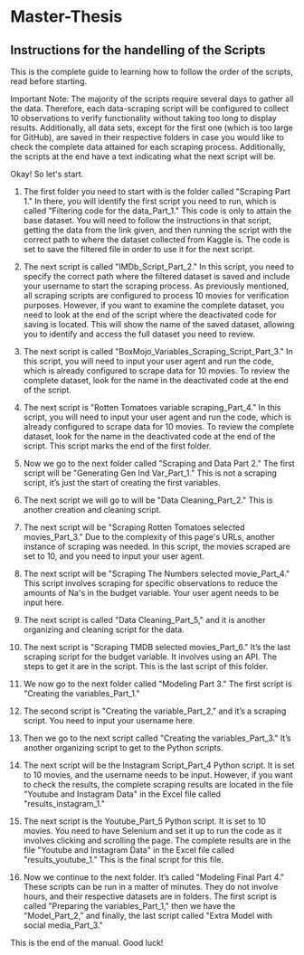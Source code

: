# Master-Thesis 
## Instructions for the handelling of the Scripts
This is the complete guide to learning how to follow the order of the scripts, read before starting.

Important Note: The majority of the scripts require several days to gather all the data. Therefore, each data-scraping script will be configured to collect 10 observations to verify functionality without taking too long to display results. Additionally, all data sets, except for the first one (which is too large for GitHub), are saved in their respective folders in case you would like to check the complete data attained for each scraping process. Additionally, the scripts at the end have a text indicating what the next script will be.

Okay! So let's start.

1. The first folder you need to start with is the folder called "Scraping Part 1." In there, you will identify the first script you need to run, which is called "Filtering code for the data_Part_1." This code is only to attain the base dataset. You will need to follow the instructions in that script, getting the data from the link given, and then running the script with the correct path to where the dataset collected from Kaggle is. The code is set to save the filtered file in order to use it for the next script.

2. The next script is called "IMDb_Script_Part_2." In this script, you need to specify the correct path where the filtered dataset is saved and include your username to start the scraping process. As previously mentioned, all scraping scripts are configured to process 10 movies for verification purposes. However, if you want to examine the complete dataset, you need to look at the end of the script where the deactivated code for saving is located. This will show the name of the saved dataset, allowing you to identify and access the full dataset you need to review.

3. The next script is called "BoxMojo_Variables_Scraping_Script_Part_3." In this script, you will need to input your user agent and run the code, which is already configured to scrape data for 10 movies. To review the complete dataset, look for the name in the deactivated code at the end of the script.

4. The next script is "Rotten Tomatoes variable scraping_Part_4." In this script, you will need to input your user agent and run the code, which is already configured to scrape data for 10 movies. To review the complete dataset, look for the name in the deactivated code at the end of the script. This script marks the end of the first folder.

5. Now we go to the next folder called "Scraping and Data Part 2." The first script will be "Generating Gen Ind Var_Part_1." This is not a scraping script, it’s just the start of creating the first variables.

6. The next script we will go to will be "Data Cleaning_Part_2." This is another creation and cleaning script.

7. The next script will be "Scraping Rotten Tomatoes selected movies_Part_3." Due to the complexity of this page's URLs, another instance of scraping was needed. In this script, the movies scraped are set to 10, and you need to input your user agent.

8. The next script will be "Scraping The Numbers selected movie_Part_4." This script involves scraping for specific observations to reduce the amounts of Na's in the budget variable. Your user agent needs to be input here.

9. The next script is called "Data Cleaning_Part_5," and it is another organizing and cleaning script for the data.

10. The next script is "Scraping TMDB selected movies_Part_6." It’s the last scraping script for the budget variable. It involves using an API. The steps to get it are in the script. This is the last script of this folder.

11. We now go to the next folder called "Modeling Part 3." The first script is "Creating the variables_Part_1."

12. The second script is "Creating the variable_Part_2," and it’s a scraping script. You need to input your username here.

13. Then we go to the next script called "Creating the variables_Part_3." It’s another organizing script to get to the Python scripts.

14. The next script will be the Instagram Script_Part_4 Python script. It is set to 10 movies, and the username needs to be input. However, if you want to check the results, the complete scraping results are located in the file "Youtube and Instagram Data" in the Excel file called "results_instagram_1."

15. The next script is the Youtube_Part_5 Python script. It is set to 10 movies. You need to have Selenium and set it up to run the code as it involves clicking and scrolling the page. The complete results are in the file "Youtube and Instagram Data" in the Excel file called "results_youtube_1." This is the final script for this file.

16. Now we continue to the next folder. It’s called "Modeling Final Part 4." These scripts can be run in a matter of minutes. They do not involve hours, and their respective datasets are in folders. The first script is called "Preparing the variables_Part_1," then we have the "Model_Part_2," and finally, the last script called "Extra Model with social media_Part_3."

This is the end of the manual. Good luck!






